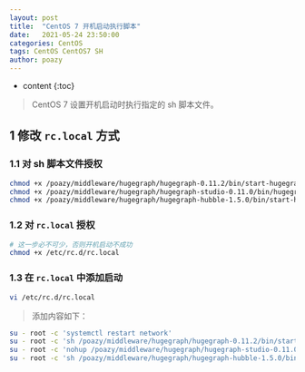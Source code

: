 ```yaml
---
layout: post
title:  "CentOS 7 开机启动执行脚本"
date:   2021-05-24 23:50:00
categories: CentOS
tags: CentOS CentOS7 SH
author: poazy
---
```


* content
{:toc}
> CentOS 7 设置开机启动时执行指定的 sh 脚本文件。






## 1 修改 `rc.local` 方式
### 1.1 对 sh 脚本文件授权
```bash
chmod +x /poazy/middleware/hugegraph/hugegraph-0.11.2/bin/start-hugegraph.sh
chmod +x /poazy/middleware/hugegraph/hugegraph-studio-0.11.0/bin/hugegraph-studio.sh
chmod +x /poazy/middleware/hugegraph/hugegraph-hubble-1.5.0/bin/start-hubble.sh
```
### 1.2 对 `rc.local` 授权
```bash
# 这一步必不可少，否则开机启动不成功
chmod +x /etc/rc.d/rc.local
```
### 1.3 在 `rc.local` 中添加启动
```bash
vi /etc/rc.d/rc.local
```
> 添加内容如下：
```bash
su - root -c 'systemctl restart network'
su - root -c 'sh /poazy/middleware/hugegraph/hugegraph-0.11.2/bin/start-hugegraph.sh'
su - root -c 'nohup /poazy/middleware/hugegraph/hugegraph-studio-0.11.0/bin/hugegraph-studio.sh &'
su - root -c 'sh /poazy/middleware/hugegraph/hugegraph-hubble-1.5.0/bin/start-hubble.sh'
```

